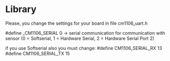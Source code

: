 # Library

Please, you change the settings for your board in file cm1106_uart.h

#define _CM1106_SERIAL 0  -> serial communication for communication with sensor
(0 = Softserial, 1 = Hardware Serial, 2 = Hardware Serial Port 2)

if you use Softserial also you must change:
#define CM1106_SERIAL_RX 13
#define CM1106_SERIAL_TX 15
